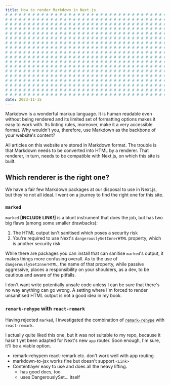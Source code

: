 ```yaml
---
title: How to render Markdown in Next.js
# # # # # # # # # # # # # # # # # # # # # # # # # # # # # # # # # # # # # # # #
# # # # # # # # # # # # # # # # # # # # # # # # # # # # # # # # # # # # # # # #
# # # # # # # # # # # # # # # # # # # # # # # # # # # # # # # # # # # # # # # #
# # # # # # # # # # # # # # # # # # # # # # # # # # # # # # # # # # # # # # # #
# # # # # # # # # # # # # # # # # # # # # # # # # # # # # # # # # # # # # # # #
# # # # # # # # # # # # # # # # # # # # # # # # # # # # # # # # # # # # # # # #
# # # # # # # # # # # # # # # # # # # # # # # # # # # # # # # # # # # # # # # #
# # # # # # # # # # # # # # # # # # # # # # # # # # # # # # # # # # # # # # # #
# # # # # # # # # # # # # # # # # # # # # # # # # # # # # # # # # # # # # # # #
# # # # # # # # # # # # # # # # # # # # # # # # # # # # # # # # # # # # # # # #
# # # # # # # # # # # # # # # # # # # # # # # # # # # # # # # # # # # # # # # #
# # # # # # # # # # # # # # # # # # # # # # # # # # # # # # # # # # # # # # # #
# # # # # # # # # # # # # # # # # # # # # # # # # # # # # # # # # # # # # # # #
# # # # # # # # # # # # # # # # # # # # # # # # # # # # # # # # # # # # # # # #
# # # # # # # # # # # # # # # # # # # # # # # # # # # # # # # # # # # # # # # #
# # # # # # # # # # # # # # # # # # # # # # # # # # # # # # # # # # # # # # # #
# # # # # # # # # # # # # # # # # # # # # # # # # # # # # # # # # # # # # # # #
# # # # # # # # # # # # # # # # # # # # # # # # # # # # # # # # # # # # # # # #
date: 2023-11-15
---
```


Markdown is a wonderful markup language. It is human readable even without being rendered and its limited set of formatting options makes it easy to work with. Its linting rules, moreover, make it a very accessible format. Why wouldn't you, therefore, use Markdown as the backbone of your website's content?

All articles on this website are stored in Markdown format. The trouble is that Markdown needs to be converted into HTML by a renderer. That renderer, in turn, needs to be compatible with Next.js, on which this site is built.

## Which renderer is the right one?

We have a fair few Markdown packages at our disposal to use in Next.js, but they're not all ideal. I went on a journey to find the right one for this site.

### `marked`

`marked` **[INCLUDE LINK!]** is a blunt instrument that does the job, but has two big flaws (among some smaller drawbacks):

1. The HTML output isn't sanitised which poses a security risk
2. You're required to use Next's `dangerouslySetInnerHTML` property, which is another security risk

While there are packages you can install that can sanitise `marked`'s output, it makes things more confusing overall. As to the use of `dangerouslySetInnerHTML`, the name of that property, while passive aggressive, places a responsibility on your shoulders, as a dev, to be cautious and aware of the pitfalls.

I don't want write potentially unsafe code unless I can be sure that there's no way anything can go wrong. A setting where I'm forced to render unsanitised HTML output is not a good idea in my book.

### `remark-rehype` with `react-remark`

Having rejected `marked`, I investigated the combination of [`remark-rehype`](https://github.com/remarkjs/remark-rehype) with `react-remark`.

I actually quite liked this one, but it was not suitable to my repo, because it hasn't yet been adapted for Next's new `app` router. Soon enough, I'm sure, it'll be a viable option.

- remark-rehypem react-remark etc. don't work well with app routing
- markdown-to-jsx works fine but doesn't support `<Link>`
- Contentlayer easy to use and does all the heavy lifting.
  - has good docs, too
  - uses DangerouslySet... itself
